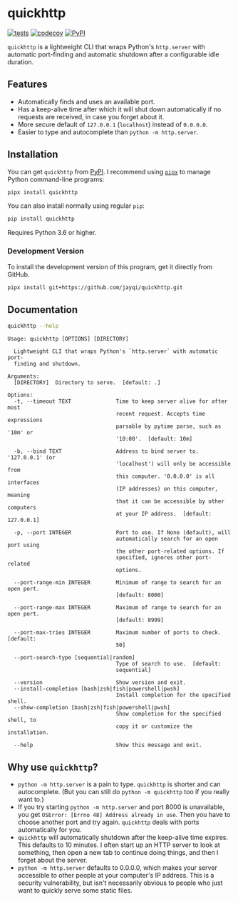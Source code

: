 # quickhttp

[![tests](https://github.com/jayqi/quickhttp/workflows/tests/badge.svg?branch=main)](https://github.com/jayqi/quickhttp/actions?query=workflow%3Atests+branch%3Amain) [![codecov](https://codecov.io/gh/jayqi/quickhttp/branch/main/graph/badge.svg)](https://codecov.io/gh/jayqi/quickhttp) [![PyPI](https://img.shields.io/pypi/v/quickhttp.svg)](https://pypi.org/project/quickhttp/)

`quickhttp` is a lightweight CLI that wraps Python's `http.server` with automatic port-finding and automatic shutdown after a configurable idle duration.

## Features

- Automatically finds and uses an available port.
- Has a keep-alive time after which it will shut down automatically if no requests are received, in case you forget about it.
- More secure default of `127.0.0.1` (`localhost`) instead of `0.0.0.0`.
- Easier to type and autocomplete than `python -m http.server`.

## Installation

You can get `quickhttp` from [PyPI](https://pypi.org/project/quickhttp/). I recommend using [`pipx`](https://pipxproject.github.io/pipx/) to manage Python command-line programs:

```bash
pipx install quickhttp
```

You can also install normally using regular `pip`:

```bash
pip install quickhttp
```

Requires Python 3.6 or higher.

### Development Version

To install the development version of this program, get it directly from GitHub.

```bash
pipx install git+https://github.com/jayqi/quickhttp.git
```

## Documentation

```bash
quickhttp --help
```

```text
Usage: quickhttp [OPTIONS] [DIRECTORY]

  Lightweight CLI that wraps Python's `http.server` with automatic port-
  finding and shutdown.

Arguments:
  [DIRECTORY]  Directory to serve.  [default: .]

Options:
  -t, --timeout TEXT              Time to keep server alive for after most
                                  recent request. Accepts time expressions
                                  parsable by pytime parse, such as '10m' or
                                  '10:00'.  [default: 10m]

  -b, --bind TEXT                 Address to bind server to. '127.0.0.1' (or
                                  'localhost') will only be accessible from
                                  this computer. '0.0.0.0' is all interfaces
                                  (IP addresses) on this computer, meaning
                                  that it can be accessible by other computers
                                  at your IP address.  [default: 127.0.0.1]

  -p, --port INTEGER              Port to use. If None (default), will
                                  automatically search for an open port using
                                  the other port-related options. If
                                  specified, ignores other port-related
                                  options.

  --port-range-min INTEGER        Minimum of range to search for an open port.
                                  [default: 8000]

  --port-range-max INTEGER        Maximum of range to search for an open port.
                                  [default: 8999]

  --port-max-tries INTEGER        Maximum number of ports to check.  [default:
                                  50]

  --port-search-type [sequential|random]
                                  Type of search to use.  [default:
                                  sequential]

  --version                       Show version and exit.
  --install-completion [bash|zsh|fish|powershell|pwsh]
                                  Install completion for the specified shell.
  --show-completion [bash|zsh|fish|powershell|pwsh]
                                  Show completion for the specified shell, to
                                  copy it or customize the installation.

  --help                          Show this message and exit.
```

## Why use `quickhttp`?

- `python -m http.server` is a pain to type. `quickhttp` is shorter and can autocomplete. (But you can still do `python -m quickhttp` too if you really want to.)
- If you try starting `python -m http.server` and port 8000 is unavailable, you get `OSError: [Errno 48] Address already in use`. Then you have to choose another port and try again. `quickhttp` deals with ports automatically for you.
- `quickhttp` will automatically shutdown after the keep-alive time expires. This defaults to 10 minutes. I often start up an HTTP server to look at something, then open a new tab to continue doing things, and then I forget about the server.
- `python -m http.server` defaults to 0.0.0.0, which makes your server accessible to other people at your computer's IP address. This is a security vulnerability, but isn't necessarily obvious to people who just want to quickly serve some static files.
